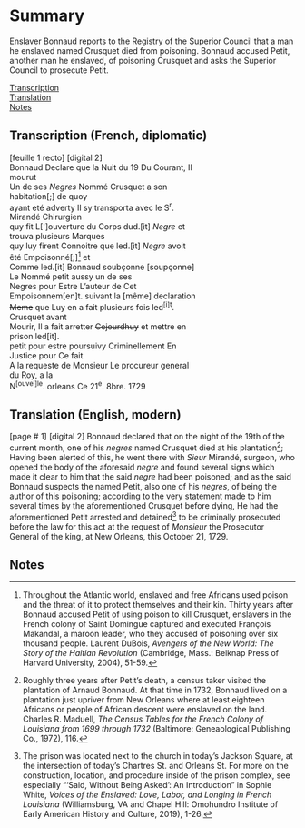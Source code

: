 # Summary
Enslaver Bonnaud reports to the Registry of the Superior Council that a man he enslaved named Crusquet died from poisoning. Bonnaud accused Petit, another man he enslaved, of poisoning Crusquet and asks the Superior Council to prosecute Petit.  

[Transcription](#transcription-(French,-diplomatic))  
[Translation](#translation-(English,-modern))  
[Notes](#notes)   
  
## Transcription (French, diplomatic)  
  
[feuille 1 recto] [digital 2]   
Bonnaud Declare que la Nuit du 19 Du Courant, Il   
mourut   
Un de ses *Negres* Nommé Crusquet a son  
habitation[;] de quoy   
ayant eté adverty Il sy transporta avec le S<sup>r</sup>.   
Mirandé Chirurgien    
quy fit L[']ouverture du Corps dud.[it] *Negre* et   
trouva plusieurs Marques   
quy luy firent Connoitre que led.[it] *Negre* avoit   
êté Empoisonné[;][^ii] et   
Comme led.[it] Bonnaud soubçonne [soupçonne]   
Le Nommé petit aussy un de ses    
Negres pour Estre L’auteur de Cet   
Empoisonnem[en]t. suivant la [même] declaration   
~~Meme~~ que Luy en a fait plusieurs fois led<sup>[i]t</sup>.   
Crusquet avant    
Mourir, Il a fait arretter ~~Cejourdhuy~~ et mettre en   
prison led[it].   
petit pour estre poursuivy Criminellement En   
Justice pour Ce fait   
A la requeste de Monsieur Le procureur general   
du Roy, a la    
N<sup>[ouvel]le</sup>. orleans Ce 21<sup>e</sup>. 8bre. 1729  
  
## Translation (English, modern)  
  
[page # 1] [digital 2] 
Bonnaud declared that on the night of the 19th of the current month, one of his *negres* named Crusquet died at his plantation[^i]; Having been alerted of this, he went there with *Sieur* Mirandé, surgeon, who opened the body of the aforesaid *negre* and found several signs which made it clear to him that the said *negre* had been poisoned; and  as the said Bonnaud suspects the named Petit, also one of his *negres*, of being the author of this poisoning; according to the very statement made to him several times by the aforementioned Crusquet before dying, He had the aforementioned Petit arrested and detained[^iii] to be criminally prosecuted before the law for this act at the request of *Monsieur* the Prosecutor General of the king, at New Orleans, this October 21, 1729.  
  
## Notes 
  
[^i]: Roughly three years after Petit’s death, a census taker visited the plantation of Arnaud Bonnaud. At that time in 1732, Bonnaud lived on a plantation just upriver from New Orleans where at least eighteen Africans or people of African descent were enslaved on the land. Charles R. Maduell, *The Census Tables for the French Colony of Louisiana from 1699 through 1732* (Baltimore: Geneaological Publishing Co., 1972), 116.   
  
[^ii]: Throughout the Atlantic world, enslaved and free Africans used poison and the threat of it to protect themselves and their kin. Thirty years after Bonnaud accused Petit of using poison to kill Crusquet, enslavers in the French colony of Saint Domingue captured and executed François Makandal, a maroon leader, who they accused of poisoning over six thousand people. Laurent DuBois, *Avengers of the New World: The Story of the Haitian Revolution* (Cambridge, Mass.: Belknap Press of Harvard University, 2004), 51-59.  
  
[^iii]: The prison was located next to the church in today’s Jackson Square, at the intersection of today’s Chartres St. and Orleans St. For more on the construction, location, and procedure inside of the prison complex, see especially “‘Said, Without Being Asked’: An Introduction” in Sophie White, *Voices of the Enslaved: Love, Labor, and Longing in French Louisiana* (Williamsburg, VA and Chapel Hill: Omohundro Institute of Early American History and Culture, 2019), 1-26.   